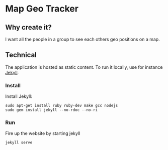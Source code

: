 # Map Geo Tracker

## Why create it?
I want all the people in a group to see each others geo positions on a map.

## Technical
The application is hosted as static content. To run it locally, use for instance
[Jekyll](http://jekyllrb.com/ "Jekyll").

### Install
Install Jekyll:
```
sudo apt-get install ruby ruby-dev make gcc nodejs
sudo gem install jekyll --no-rdoc --no-ri
```

### Run
Fire up the website by starting jekyll
```
jekyll serve
```
